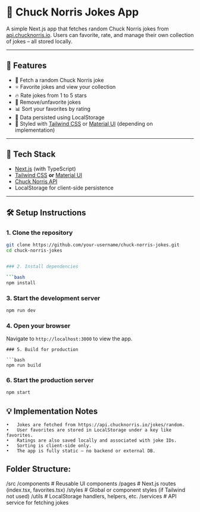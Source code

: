# 🥋 Chuck Norris Jokes App

A simple Next.js app that fetches random Chuck Norris jokes from [api.chucknorris.io](https://api.chucknorris.io). Users can favorite, rate, and manage their own collection of jokes – all stored locally.

---

## 📸 Features

-   🤣 Fetch a random Chuck Norris joke
-   ⭐ Favorite jokes and view your collection
-   🔥 Rate jokes from 1 to 5 stars
-   🧹 Remove/unfavorite jokes
-   📊 Sort your favorites by rating
-   💾 Data persisted using LocalStorage
-   🎨 Styled with [Tailwind CSS](https://tailwindcss.com/) or [Material UI](https://mui.com/) (depending on implementation)

---

## 🚀 Tech Stack

-   [Next.js](https://nextjs.org/) (with TypeScript)
-   [Tailwind CSS](https://tailwindcss.com/) **or** [Material UI](https://mui.com/)
-   [Chuck Norris API](https://api.chucknorris.io/)
-   LocalStorage for client-side persistence

---

## 🛠 Setup Instructions

### 1. Clone the repository

````bash
git clone https://github.com/your-username/chuck-norris-jokes.git
cd chuck-norris-jokes


### 2. Install dependencies

```bash
npm install
````

### 3. Start the development server

```bash
npm run dev
```

### 4. Open your browser

Navigate to `http://localhost:3000` to view the app.

````
### 5. Build for production

```bash
npm run build
````

### 6. Start the production server

```bash
npm start
```

## 💡 Implementation Notes
	•	Jokes are fetched from https://api.chucknorris.io/jokes/random.
	•	User favorites are stored in LocalStorage under a key like favorites.
	•	Ratings are also saved locally and associated with joke IDs.
	•	Sorting is client-side only.
	•	The app is fully static – no backend or external DB.

## Folder Structure:
/src
  /components    # Reusable UI components
  /pages         # Next.js routes (index.tsx, favorites.tsx)
  /styles        # Global or component styles (if Tailwind not used)
  /utils         # LocalStorage handlers, helpers, etc.
  /services      # API service for fetching jokes
